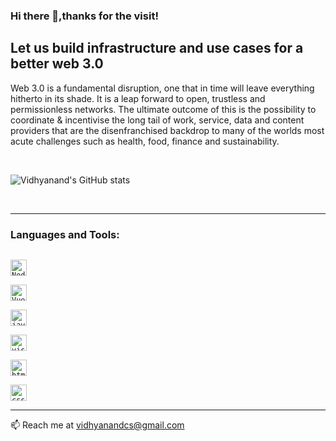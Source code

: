 ### Hi there 👋,thanks for the visit!


## Let us build infrastructure and use cases for a better web 3.0

Web 3.0 is a fundamental disruption, one that in time will leave everything hitherto in its shade. It is a leap forward to open, trustless and permissionless networks. The ultimate outcome of this is the possibility to coordinate & incentivise the long tail of work, service, data and content providers that are the disenfranchised backdrop to many of the worlds most acute challenges such as health, food, finance and sustainability.

<br>

![Vidhyanand's GitHub stats](https://github-readme-stats.vercel.app/api?username=Vidhyanandcs&count_private=true&show_icons=true&theme=synthwave)

<br>

---

### Languages and Tools:

[<code>
<img alt="Node.js" width="26px" src="https://img.icons8.com/color/240/000000/nodejs.png">
</code>](https://nodejs.org/en/)
[<code>
<img alt="Vue.js" width="26px" src="https://img.icons8.com/color/48/000000/vue-js.png">
</code>](https://nodejs.org/en/)
[<code>
<img alt="javascript" width="26px" src="https://img.icons8.com/color/240/000000/javascript.png" />
</code>](https://developer.mozilla.org/en-US/docs/Web/JavaScript)
[<code>
<img alt="visual studio code" width="26px" src="https://img.icons8.com/fluent/240/000000/visual-studio-code-2019.png" />
</code>](https://code.visualstudio.com/)
[<code>
<img alt="html5" width="26px" src="https://img.icons8.com/color/240/000000/html-5.png">
</code>](https://developer.mozilla.org/en-US/docs/Web/HTML)
[<code>
<img alt="css3" width="26px" src="https://img.icons8.com/color/240/000000/css3.png">
</code>](https://developer.mozilla.org/en-US/docs/Web/CSS)

---

📫 Reach me at vidhyanandcs@gmail.com

